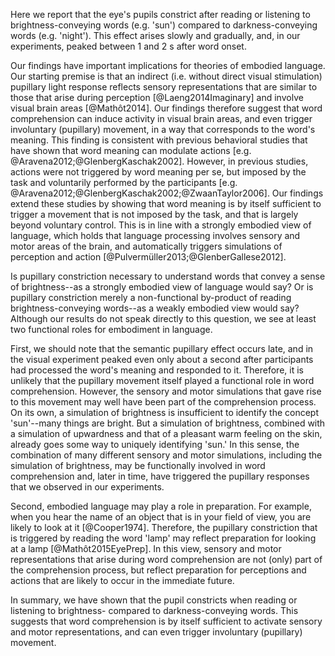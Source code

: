 Here we report that the eye's pupils constrict after reading or listening to brightness-conveying words (e.g. 'sun') compared to darkness-conveying words (e.g. 'night'). This effect arises slowly and gradually, and, in our experiments, peaked between 1 and 2 s after word onset.

Our findings have important implications for theories of embodied language. Our starting premise is that an indirect (i.e. without direct visual stimulation) pupillary light response reflects sensory representations that are similar to those that arise during perception [@Laeng2014Imaginary] and involve visual brain areas [@Mathôt2014]. Our findings therefore suggest that word comprehension can induce activity in visual brain areas, and even trigger involuntary (pupillary) movement, in a way that corresponds to the word's meaning. This finding is consistent with previous behavioral studies that have shown that word meaning can modulate actions [e.g. @Aravena2012;@GlenbergKaschak2002]. However, in previous studies, actions were not triggered by word meaning per se, but imposed by the task and voluntarily performed by the participants [e.g. @Aravena2012;@GlenbergKaschak2002;@ZwaanTaylor2006]. Our findings extend these studies by showing that word meaning is by itself sufficient to trigger a movement that is not imposed by the task, and that is largely beyond voluntary control. This is in line with a strongly embodied view of language, which holds that language processing involves sensory and motor areas of the brain, and automatically triggers simulations of perception and action [@Pulvermüller2013;@GlenberGallese2012].

Is pupillary constriction necessary to understand words that convey a sense of brightness--as a strongly embodied view of language would say? Or is pupillary constriction merely a non-functional by-product of reading brightness-conveying words--as a weakly embodied view would say? Although our results do not speak directly to this question, we see at least two functional roles for embodiment in language.

First, we should note that the semantic pupillary effect occurs late, and in the visual experiment peaked even only about a second after participants had processed the word's meaning and responded to it. Therefore, it is unlikely that the pupillary movement itself played a functional role in word comprehension. However, the sensory and motor simulations that gave rise to this movement may well have been part of the comprehension process. On its own, a simulation of brightness is insufficient to identify the concept 'sun'--many things are bright. But a simulation of brightness, combined with a simulation of upwardness and that of a pleasant warm feeling on the skin, already goes some way to uniquely identifying 'sun.' In this sense, the combination of many different sensory and motor simulations, including the simulation of brightness, may be functionally involved in word comprehension and, later in time, have triggered the pupillary responses that we observed in our experiments.

Second, embodied language may play a role in preparation. For example, when you hear the name of an object that is in your field of view, you are likely to look at it [@Cooper1974]. Therefore, the pupillary constriction that is triggered by reading the word 'lamp' may reflect preparation for looking at a lamp [@Mathôt2015EyePrep]. In this view, sensory and motor representations that arise during word comprehension are not (only) part of the comprehension process, but reflect preparation for perceptions and actions that are likely to occur in the immediate future.

In summary, we have shown that the pupil constricts when reading or listening to brightness- compared to darkness-conveying words. This suggests that word comprehension is by itself sufficient to activate sensory and motor representations, and can even trigger involuntary (pupillary) movement.
